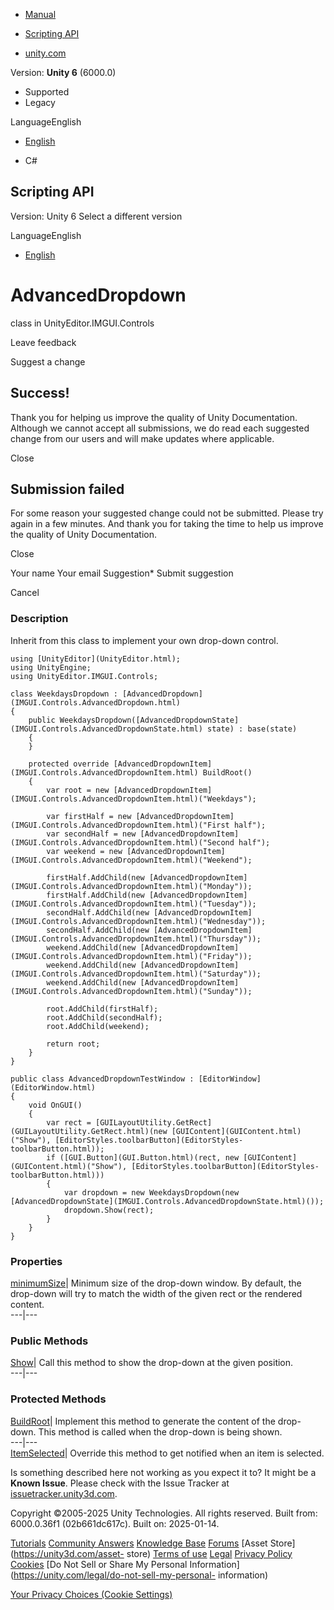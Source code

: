 [ ]()

  * [Manual](../Manual/index.html)
  * [Scripting API](../ScriptReference/index.html)

  * [unity.com](https://unity.com/)

Version: **Unity 6** (6000.0)

  * Supported
  * Legacy

LanguageEnglish

  * [English]()

  * C#

[ ](https://docs.unity3d.com)

## Scripting API

Version: Unity 6 Select a different version

LanguageEnglish

  * [English]()

# AdvancedDropdown

class in UnityEditor.IMGUI.Controls

Leave feedback

Suggest a change

## Success!

Thank you for helping us improve the quality of Unity Documentation. Although
we cannot accept all submissions, we do read each suggested change from our
users and will make updates where applicable.

Close

## Submission failed

For some reason your suggested change could not be submitted. Please <a>try
again</a> in a few minutes. And thank you for taking the time to help us
improve the quality of Unity Documentation.

Close

Your name Your email Suggestion* Submit suggestion

Cancel

[ ]()

### Description

Inherit from this class to implement your own drop-down control.

    
    
    using [UnityEditor](UnityEditor.html);
    using UnityEngine;
    using UnityEditor.IMGUI.Controls;  
      
    class WeekdaysDropdown : [AdvancedDropdown](IMGUI.Controls.AdvancedDropdown.html)
    {
        public WeekdaysDropdown([AdvancedDropdownState](IMGUI.Controls.AdvancedDropdownState.html) state) : base(state)
        {
        }  
      
        protected override [AdvancedDropdownItem](IMGUI.Controls.AdvancedDropdownItem.html) BuildRoot()
        {
            var root = new [AdvancedDropdownItem](IMGUI.Controls.AdvancedDropdownItem.html)("Weekdays");  
      
            var firstHalf = new [AdvancedDropdownItem](IMGUI.Controls.AdvancedDropdownItem.html)("First half");
            var secondHalf = new [AdvancedDropdownItem](IMGUI.Controls.AdvancedDropdownItem.html)("Second half");
            var weekend = new [AdvancedDropdownItem](IMGUI.Controls.AdvancedDropdownItem.html)("Weekend");  
      
            firstHalf.AddChild(new [AdvancedDropdownItem](IMGUI.Controls.AdvancedDropdownItem.html)("Monday"));
            firstHalf.AddChild(new [AdvancedDropdownItem](IMGUI.Controls.AdvancedDropdownItem.html)("Tuesday"));
            secondHalf.AddChild(new [AdvancedDropdownItem](IMGUI.Controls.AdvancedDropdownItem.html)("Wednesday"));
            secondHalf.AddChild(new [AdvancedDropdownItem](IMGUI.Controls.AdvancedDropdownItem.html)("Thursday"));
            weekend.AddChild(new [AdvancedDropdownItem](IMGUI.Controls.AdvancedDropdownItem.html)("Friday"));
            weekend.AddChild(new [AdvancedDropdownItem](IMGUI.Controls.AdvancedDropdownItem.html)("Saturday"));
            weekend.AddChild(new [AdvancedDropdownItem](IMGUI.Controls.AdvancedDropdownItem.html)("Sunday"));  
      
            root.AddChild(firstHalf);
            root.AddChild(secondHalf);
            root.AddChild(weekend);  
      
            return root;
        }
    }  
      
    public class AdvancedDropdownTestWindow : [EditorWindow](EditorWindow.html)
    {
        void OnGUI()
        {
            var rect = [GUILayoutUtility.GetRect](GUILayoutUtility.GetRect.html)(new [GUIContent](GUIContent.html)("Show"), [EditorStyles.toolbarButton](EditorStyles-toolbarButton.html));
            if ([GUI.Button](GUI.Button.html)(rect, new [GUIContent](GUIContent.html)("Show"), [EditorStyles.toolbarButton](EditorStyles-toolbarButton.html)))
            {
                var dropdown = new WeekdaysDropdown(new [AdvancedDropdownState](IMGUI.Controls.AdvancedDropdownState.html)());
                dropdown.Show(rect);
            }
        }
    }
    

### Properties

[minimumSize](IMGUI.Controls.AdvancedDropdown-minimumSize.html)| Minimum size
of the drop-down window. By default, the drop-down will try to match the width
of the given rect or the rendered content.  
---|---  
  
### Public Methods

[Show](IMGUI.Controls.AdvancedDropdown.Show.html)| Call this method to show
the drop-down at the given position.  
---|---  
  
### Protected Methods

[BuildRoot](IMGUI.Controls.AdvancedDropdown.BuildRoot.html)| Implement this
method to generate the content of the drop-down. This method is called when
the drop-down is being shown.  
---|---  
[ItemSelected](IMGUI.Controls.AdvancedDropdown.ItemSelected.html)| Override
this method to get notified when an item is selected.  
  
Is something described here not working as you expect it to? It might be a
**Known Issue**. Please check with the Issue Tracker at
[issuetracker.unity3d.com](https://issuetracker.unity3d.com).

Copyright ©2005-2025 Unity Technologies. All rights reserved. Built from:
6000.0.36f1 (02b661dc617c). Built on: 2025-01-14.

[Tutorials](https://unity3d.com/learn) [Community
Answers](https://answers.unity3d.com) [Knowledge
Base](https://support.unity3d.com/hc/en-us)
[Forums](https://forum.unity3d.com) [Asset Store](https://unity3d.com/asset-
store) [Terms of use](https://docs.unity3d.com/Manual/TermsOfUse.html)
[Legal](https://unity.com/legal) [Privacy
Policy](https://unity.com/legal/privacy-policy)
[Cookies](https://unity.com/legal/cookie-policy) [Do Not Sell or Share My
Personal Information](https://unity.com/legal/do-not-sell-my-personal-
information)

[Your Privacy Choices (Cookie Settings)](javascript:void\(0\);)

